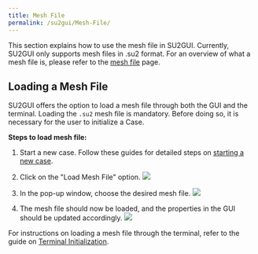 ```yaml
---
title: Mesh File
permalink: /su2gui/Mesh-File/
---
```



This section explains how to use the mesh file in SU2GUI. Currently, SU2GUI only supports mesh files in .su2 format. For an overview of what a mesh file is, please refer to the [mesh file](../../docs_v7/Mesh-File/) page.

## Loading a Mesh File

SU2GUI offers the option to load a mesh file through both the GUI and the terminal. Loading the `.su2` mesh file is mandatory. Before doing so, it is necessary for the user to initialize a Case.

**Steps to load mesh file:**

 1. Start a new case. Follow these guides for detailed steps on [starting a new case](./../Manage-Cases/#starting-a-new-case).
 

 2. Click on the "Load Mesh File" option. ![](../../su2gui_files/User_guide/Mesh/button-mesh-file.png)
 

 3. In the pop-up window, choose the desired mesh file. ![](../../su2gui_files/User_guide/Mesh/choose-mesh-file.png)
 

 4.  The mesh file should now be loaded, and the properties in the GUI should be updated accordingly. ![](../../su2gui_files/User_guide/Mesh/loaded-mesh-file.png)



For instructions on loading a mesh file through the terminal, refer to the guide on [ Terminal Initialization](./../terminal-initialization).